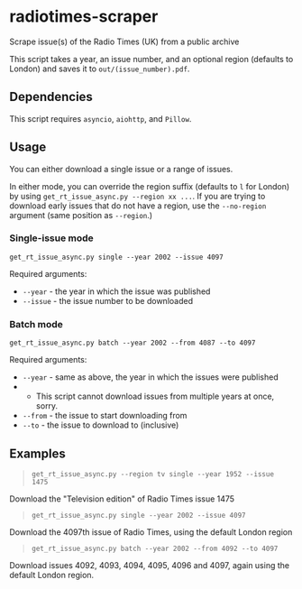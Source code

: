 # radiotimes-scraper
Scrape issue(s) of the Radio Times (UK) from a public archive

This script takes a year, an issue number, and an optional region (defaults to London) and saves it to `out/(issue_number).pdf`.

## Dependencies
This script requires `asyncio`, `aiohttp`, and `Pillow`.

## Usage
You can either download a single issue or a range of issues.

In either mode, you can override the region suffix (defaults to `l` for London) by using `get_rt_issue_async.py --region xx ...`.
If you are trying to download early issues that do not have a region, use the `--no-region` argument (same position as `--region`.)

### Single-issue mode
`get_rt_issue_async.py single --year 2002 --issue 4097`

Required arguments:
- `--year` - the year in which the issue was published
- `--issue` - the issue number to be downloaded

### Batch mode
`get_rt_issue_async.py batch --year 2002 --from 4087 --to 4097`

Required arguments:
- `--year` - same as above, the year in which the issues were published
- - This script cannot download issues from multiple years at once, sorry.
- `--from` - the issue to start downloading from
- `--to` - the issue to download to (inclusive)

## Examples
> `get_rt_issue_async.py --region tv single --year 1952 --issue 1475`

Download the "Television edition" of Radio Times issue 1475

> `get_rt_issue_async.py single --year 2002 --issue 4097`

Download the 4097th issue of Radio Times, using the default London region

> `get_rt_issue_async.py batch --year 2002 --from 4092 --to 4097`

Download issues 4092, 4093, 4094, 4095, 4096 and 4097, again using the default London region.
